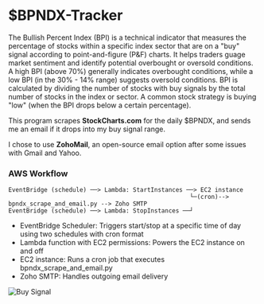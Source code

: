 # $BPNDX-Tracker

The Bullish Percent Index (BPI) is a technical indicator that measures the percentage of stocks within a specific index sector that are on a "buy" signal according to point-and-figure (P&F) charts. It helps traders guage market sentiment and identify potential overbought or oversold conditions. A high BPI (above 70%) generally indicates overbought conditions, while a low BPI (in the 30% - 14% range) suggests oversold conditions. BPI is calculated by dividing the number of stocks with buy signals by the total number of stocks in the index or sector. A common stock strategy is buying "low" (when the BPI drops below a certain percentage).

This program scrapes **StockCharts.com** for the daily $BPNDX, and sends me an email if it drops into my buy signal range.

I chose to use **ZohoMail**, an open-source email option after some issues with Gmail and Yahoo.

### AWS Workflow

```text
EventBridge (schedule) ──> Lambda: StartInstances ──> EC2 instance
                                                   └─(cron)--> bpndx_scrape_and_email.py --> Zoho SMTP
EventBridge (schedule) ──> Lambda: StopInstances ──┘
```
- EventBridge Scheduler: Triggers start/stop at a specific time of day using two schedules with cron format
- Lambda function with EC2 permissions: Powers the EC2 instance on and off
- EC2 instance: Runs a cron job that executes bpndx_scrape_and_email.py
- Zoho SMTP: Handles outgoing email delivery

![Buy Signal](https://github.com/user-attachments/assets/305d0f7e-d8cc-4d9b-bf10-aa3fc0856b36)
